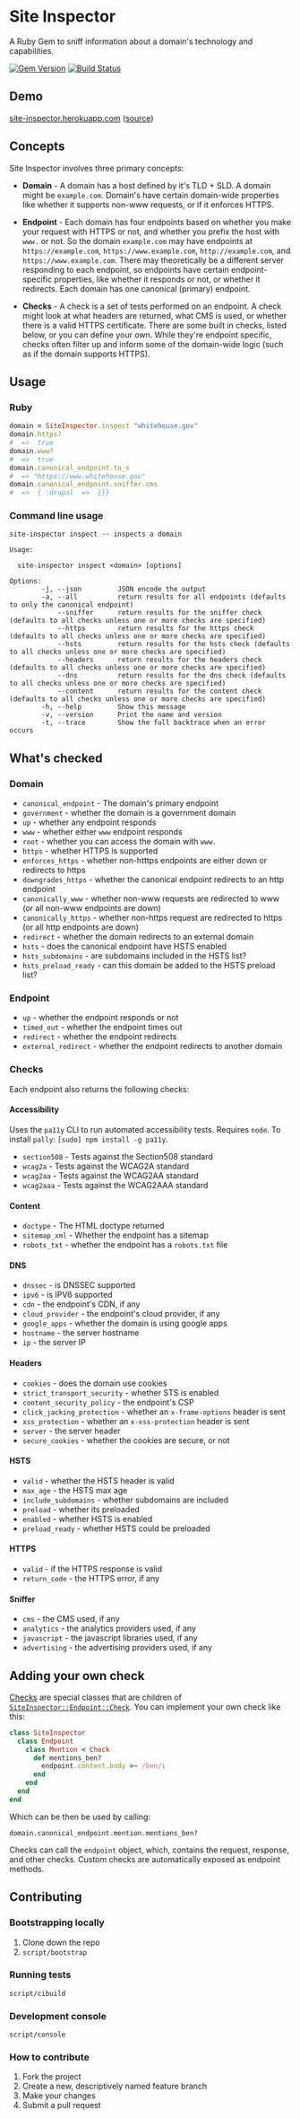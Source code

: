 # Site Inspector

A Ruby Gem to sniff information about a domain's technology and capabilities.

[![Gem Version](https://badge.fury.io/rb/site-inspector.svg)](http://badge.fury.io/rb/site-inspector) [![Build Status](https://travis-ci.org/benbalter/site-inspector.svg)](https://travis-ci.org/benbalter/site-inspector)

## Demo

[site-inspector.herokuapp.com](https://site-inspector.herokuapp.com) ([source](https://github.com/benbalter/site-inspector-demo))

## Concepts

Site Inspector involves three primary concepts:

* **Domain** - A domain has a host defined by it's TLD + SLD. A domain might be `example.com`. Domain's have certain domain-wide properties like whether it supports non-www requests, or if it enforces HTTPS.

* **Endpoint** - Each domain has four endpoints based on whether you make your request with HTTPS or not, and whether you prefix the host with `www.` or not. So the domain `example.com` may have endpoints at `https://example.com`, `https://www.example.com`, `http://example.com`, and `https://www.example.com`. There may theoretically be a different server responding to each endpoint, so endpoints have certain endpoint-specific properties, like whether it responds or not, or whether it redirects. Each domain has one canonical (primary) endpoint.

* **Checks** - A check is a set of tests performed on an endpoint. A check might look at what headers are returned, what CMS is used, or whether there is a valid HTTPS certificate. There are some built in checks, listed below, or you can define your own. While they're endpoint specific, checks often filter up and inform some of the domain-wide logic (such as if the domain supports HTTPS).

## Usage

### Ruby

```ruby
domain = SiteInspector.inspect "whitehouse.gov"
domain.https?
#  =>  true
domain.www?
#  =>  true
domain.canonical_endpoint.to_s
#  => "https://www.whitehouse.gov"
domain.canonical_endpoint.sniffer.cms
#  =>  { :drupal  =>  {}}
```

### Command line usage

```
site-inspector inspect -- inspects a domain

Usage:

  site-inspector inspect <domain> [options]

Options:
        -j, --json         JSON encode the output
        -a, --all          return results for all endpoints (defaults to only the canonical endpoint)
            --sniffer      return results for the sniffer check (defaults to all checks unless one or more checks are specified)
            --https        return results for the https check (defaults to all checks unless one or more checks are specified)
            --hsts         return results for the hsts check (defaults to all checks unless one or more checks are specified)
            --headers      return results for the headers check (defaults to all checks unless one or more checks are specified)
            --dns          return results for the dns check (defaults to all checks unless one or more checks are specified)
            --content      return results for the content check (defaults to all checks unless one or more checks are specified)
        -h, --help         Show this message
        -v, --version      Print the name and version
        -t, --trace        Show the full backtrace when an error occurs
```

## What's checked

### Domain

* `canonical_endpoint` - The domain's primary endpoint
* `government` - whether the domain is a government domain
* `up` - whether any endpoint responds
* `www` - whether either `www` endpoint responds
* `root` - whether you can access the domain with `www.`
* `https` - whether HTTPS is supported
* `enforces_https` - whether non-htttps endpoints are either down or redirects to https
* `downgrades_https` - whether the canonical endpoint redirects to an http endpoint
* `canonically_www` - whether non-www requests are redirected to www (or all non-www endpoints are down)
* `canonically_https` - whether non-https request are redirected to https (or all http endpoints are down)
* `redirect` - whether the domain redirects to an external domain
* `hsts` - does the canonical endpoint have HSTS enabled
* `hsts_subdomains` - are subdomains included in the HSTS list?
* `hsts_preload_ready` - can this domain be added to the HSTS preload list?

### Endpoint

* `up` - whether the endpoint responds or not
* `timed_out` - whether the endpoint times out
* `redirect` - whether the endpoint redirects
* `external_redirect` - whether the endpoint redirects to another domain

### Checks

Each endpoint also returns the following checks:

#### Accessibility

Uses the `pa11y` CLI to run automated accessibility tests. Requires `node`. To install `pally`: `[sudo] npm install -g pa11y`.

* `section508` - Tests against the Section508 standard
* `wcag2a` - Tests against the WCAG2A standard
* `wcag2aa` - Tests against the WCAG2AA standard
* `wcag2aaa` - Tests against the WCAG2AAA standard

#### Content

* `doctype` - The HTML doctype returned
* `sitemap_xml` - Whether the endpoint has a sitemap
* `robots_txt` - whether the endpoint has a `robots.txt` file

#### DNS

* `dnssec` - is DNSSEC supported
* `ipv6` - is IPV6 supported
* `cdn` - the endpoint's CDN, if any
* `cloud_provider` - the endpoint's cloud provider, if any
* `google_apps` - whether the domain is using google apps
* `hostname` - the server hostname
* `ip` - the server IP

#### Headers

* `cookies` - does the domain use cookies
* `strict_transport_security` - whether STS is enabled
* `content_security_policy` - the endpoint's CSP
* `click_jacking_protection` - whether an `x-frame-options` header is sent
* `xss_protection` - whether an `x-xss-protection` header is sent
* `server` - the server header
* `secure_cookies` - whether the cookies are secure, or not

#### HSTS

* `valid` - whether the HSTS header is valid
* `max_age` - the HSTS max age
* `include_subdomains` - whether subdomains are included
* `preload` - whether its preloaded
* `enabled` - whether HSTS is enabled
* `preload_ready` - whether HSTS could be preloaded

#### HTTPS

* `valid` - if the HTTPS response is valid
* `return_code` - the HTTPS error, if any

#### Sniffer

* `cms` - the CMS used, if any
* `analytics` - the analytics providers used, if any
* `javascript` - the javascript libraries used, if any
* `advertising` - the advertising providers used, if any

## Adding your own check

[Checks](https://github.com/benbalter/site-inspector/tree/master/lib/site-inspector/checks) are special classes that are children of [`SiteInspector::Endpoint::Check`](https://github.com/benbalter/site-inspector/blob/master/lib/site-inspector/checks/check.rb). You can implement your own check like this:

```ruby
class SiteInspector
  class Endpoint
    class Mention < Check
      def mentions_ben?
        endpoint.content.body =~ /ben/i
      end
    end
  end
end
```

Which can be then be used by calling:
```
domain.canonical_endpoint.mention.mentions_ben?
```

Checks can call the `endpoint` object, which, contains the request, response, and other checks. Custom checks are automatically exposed as endpoint methods.

## Contributing

### Bootstrapping locally

1. Clone down the repo
2. `script/bootstrap`

### Running tests

`script/cibuild`

### Development console

`script/console`

### How to contribute

1. Fork the project
2. Create a new, descriptively named feature branch
3. Make your changes
4. Submit a pull request
